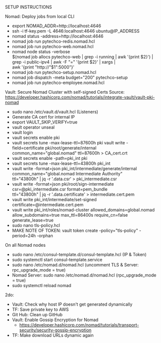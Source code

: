 SETUP INSTRUCTIONS

Nomad: Deploy jobs from local CLI
- export NOMAD_ADDR=http://localhost:4646
- ssh -i tf-key.pem -L 4646:localhost:4646 ubuntu@IP_ADDRESS
- nomad status -address=http://localhost:4646
- nomad job run pytechco-redis.nomad.hcl
- nomad job run pytechco-web.nomad.hcl
- nomad node status -verbose \
    $(nomad job allocs pytechco-web | grep -i running | awk '{print $2}') | \
    grep -i public-ipv4 | awk -F "=" '{print $2}' | xargs | \
    awk '{print "http://"$1":5000"}'
- nomad job run pytechco-setup.nomad.hcl
- nomad job dispatch -meta budget="200" pytechco-setup
- nomad job run pytechco-employee.nomad.hcl


Vault: Secure Nomad Cluster with self-signed Certs 
Source: https://developer.hashicorp.com/nomad/tutorials/integrate-vault/vault-pki-nomad
- sudo nano /etc/vault.d/vault.hcl (Listeners)
- Generate CA cert for internal IP
- export VAULT_SKIP_VERIFY=true
- vault operator unseal
- vault login
- vault secrets enable pki
- vault secrets tune -max-lease-ttl=87600h pki
vault write -field=certificate pki/root/generate/internal \
    common_name="global.nomad" ttl=87600h > CA_cert.crt
- vault secrets enable -path=pki_int pki
- vault secrets tune -max-lease-ttl=43800h pki_int
- vault write -format=json pki_int/intermediate/generate/internal \
    common_name="global.nomad Intermediate Authority" \
    ttl="43800h" | jq -r '.data.csr' > pki_intermediate.csr
- vault write -format=json pki/root/sign-intermediate \
    csr=@pki_intermediate.csr format=pem_bundle \
    ttl="43800h" | jq -r '.data.certificate' > intermediate.cert.pem
- vault write pki_int/intermediate/set-signed certificate=@intermediate.cert.pem
- vault write pki_int/roles/nomad-cluster allowed_domains=global.nomad \
    allow_subdomains=true max_ttl=86400s require_cn=false generate_lease=true
- sudo nano tls-policy.hcl
- MAKE NOTE OF TOKEN: vault token create -policy="tls-policy" -period=24h -orphan

On all Nomad nodes
- sudo nano /etc/consul-template.d/consul-template.hcl (IP & Token)
- sudo systemctl start consul-template.service
- sudo nano /etc/nomad.d/nomad.hcl (uncomment TLS & Server: rpc_upgrade_mode = true)
- Nomad Server: sudo nano /etc/nomad.d/nomad.hcl (rpc_upgrade_mode = true)
- sudo systemctl reload nomad

2do: 
- Vault: Check why host IP doesn't get generated dynamically
- TF: Save private key to AWS
- Git Hub: Clean up GitHub 
- Vault: Enable Gossip Encryption for Nomad
    - https://developer.hashicorp.com/nomad/tutorials/transport-security/security-gossip-encryption
- TF: Make download URLs dynamic again



